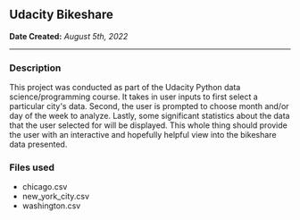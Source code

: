 ## Udacity Bikeshare
**Date Created:** *August 5th, 2022*
___
### Description
This project was conducted as part of the Udacity Python data science/programming course. It takes in user inputs to
first select a particular city's data. Second, the user is prompted to choose month and/or day of the week to analyze.
Lastly, some significant statistics about the data that the user selected for will be displayed. This whole thing should
provide the user with an interactive and hopefully helpful view into the bikeshare data presented.

### Files used
- chicago.csv
- new_york_city.csv
- washington.csv